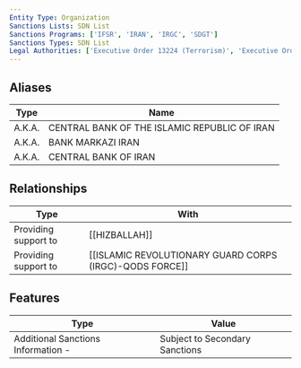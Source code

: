 ```yaml
---
Entity Type: Organization
Sanctions Lists: SDN List
Sanctions Programs: ['IFSR', 'IRAN', 'IRGC', 'SDGT']
Sanctions Types: SDN List
Legal Authorities: ['Executive Order 13224 (Terrorism)', 'Executive Order 13599 (Iran)']
---
```


## Aliases
| Type  | Name      | 
|-------|-----------|
| A.K.A. | CENTRAL BANK OF THE ISLAMIC REPUBLIC OF IRAN |
| A.K.A. | BANK MARKAZI IRAN |
| A.K.A. | CENTRAL BANK OF IRAN |

## Relationships
| Type  | With      | 
|-------|-----------|
| Providing support to | [[HIZBALLAH]] |
| Providing support to | [[ISLAMIC REVOLUTIONARY GUARD CORPS (IRGC)-QODS FORCE]] |

## Features
| Type  | Value      |
|-------|------------|
| Additional Sanctions Information - | Subject to Secondary Sanctions |

